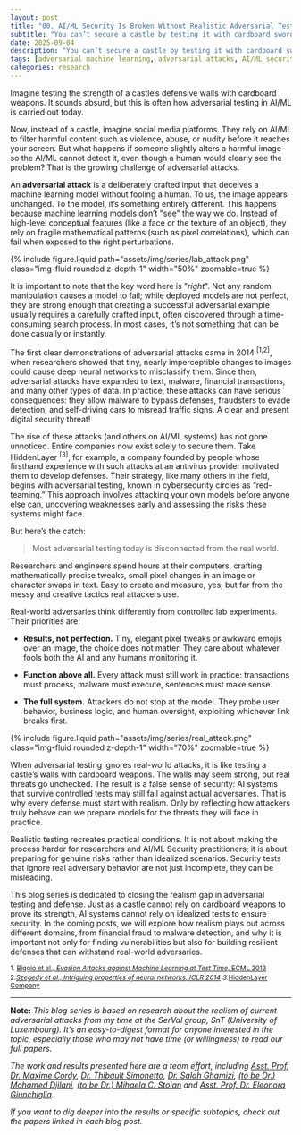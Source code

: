 ```yaml
---
layout: post
title: "00. AI/ML Security Is Broken Without Realistic Adversarial Testing"
subtitle: "You can’t secure a castle by testing it with cardboard swords."
date: 2025-09-04
description: "You can’t secure a castle by testing it with cardboard swords."
tags: [adversarial machine learning, adversarial attacks, AI/ML security]
categories: research
---
```


Imagine testing the strength of a castle’s defensive walls with cardboard weapons. It sounds absurd, but this is often how adversarial testing in AI/ML is carried out today.

Now, instead of a castle, imagine social media platforms. They rely on AI/ML to filter harmful content such as violence, abuse, or nudity before it reaches your screen. But what happens if someone slightly alters a harmful image so the AI/ML cannot detect it, even though a human would clearly see the problem? That is the growing challenge of adversarial attacks.

An **adversarial attack** is a deliberately crafted input that deceives a machine learning model without fooling a human. To us, the image appears unchanged. To the model, it’s something entirely different. This happens because machine learning models don’t "see" the way we do. Instead of high-level conceptual features (like a face or the texture of an object), they rely on fragile mathematical patterns (such as pixel correlations), which can fail when exposed to the right perturbations.


<div class="row mt-3">
    <div class="col-sm mt-3 mt-md-0 text-center">
        {% include figure.liquid path="assets/img/series/lab_attack.png" class="img-fluid rounded z-depth-1" width="50%" zoomable=true %}
    </div>
</div>


It is important to note that the key word here is "_right_". Not any random manipulation causes a model to fail; while deployed models are not perfect, they are strong enough that creating a successful adversarial example usually requires a carefully crafted input, often discovered through a time-consuming search process. In most cases, it’s not something that can be done casually or instantly.

The first clear demonstrations of adversarial attacks came in 2014 <sup>[1,2]</sup>, when researchers showed that tiny, nearly imperceptible changes to images could cause deep neural networks to misclassify them. Since then, adversarial attacks have expanded to text, malware, financial transactions, and many other types of data. In practice, these attacks can have serious consequences: they allow malware to bypass defenses, fraudsters to evade detection, and self-driving cars to misread traffic signs. A clear and present digital security threat!

The rise of these attacks (and others on AI/ML systems) has not gone unnoticed. Entire companies now exist solely to secure them. Take HiddenLayer <sup>[3]</sup>, for example, a company founded by people whose firsthand experience with such attacks at an antivirus provider motivated them to develop defenses. Their strategy, like many others in the field, begins with adversarial testing, known in cybersecurity circles as “red-teaming.” This approach involves attacking your own models before anyone else can, uncovering weaknesses early and assessing the risks these systems might face.

But here’s the catch:  

> Most adversarial testing today is disconnected from the real world.

Researchers and engineers spend hours at their computers, crafting mathematically precise tweaks, small pixel changes in an image or character swaps in text. Easy to create and measure, yes, but far from the messy and creative tactics real attackers use.

Real-world adversaries think differently from controlled lab experiments. Their priorities are:  

- **Results, not perfection.** Tiny, elegant pixel tweaks or awkward emojis over an image, the choice does not matter. They care about whatever fools both the AI and any humans monitoring it.  

- **Function above all.** Every attack must still work in practice: transactions must process, malware must execute, sentences must make sense.  

- **The full system.** Attackers do not stop at the model. They probe user behavior, business logic, and human oversight, exploiting whichever link breaks first.  



<div class="row mt-3">
    <div class="col-sm mt-3 mt-md-0 text-center">
        {% include figure.liquid path="assets/img/series/real_attack.png" class="img-fluid rounded z-depth-1" width="70%" zoomable=true %}
    </div>
</div>


When adversarial testing ignores real-world attacks, it is like testing a castle’s walls with cardboard weapons. The walls may seem strong, but real threats go unchecked. The result is a false sense of security: AI systems that survive controlled tests may still fail against actual adversaries. That is why every defense must start with realism. Only by reflecting how attackers truly behave can we prepare models for the threats they will face in practice.

Realistic testing recreates practical conditions. It is not about making the process harder for researchers and AI/ML Security practitioners; it is about preparing for genuine risks rather than idealized scenarios. Security tests that ignore real adversary behavior are not just incomplete, they can be misleading.

This blog series is dedicated to closing the realism gap in adversarial testing and defense. Just as a castle cannot rely on cardboard weapons to prove its strength, AI systems cannot rely on idealized tests to ensure security. In the coming posts, we will explore how realism plays out across different domains, from financial fraud to malware detection, and why it is important not only for finding vulnerabilities but also for building resilient defenses that can withstand real-world adversaries.



<small>1. [Biggio et al., _Evasion Attacks against Machine Learning at Test Time_, ECML 2013](https://arxiv.org/abs/1708.06131)</small>
<small>2._[Szegedy et al., _Intriguing properties of neural networks_, ICLR 2014](https://arxiv.org/abs/1312.6199)</small>
<small>3._[HiddenLayer Company](https://hiddenlayer.com/company/)</small>







---

**Note:** 
_This blog series is based on research about the realism of current adversarial attacks from my time at the SerVal group, SnT (University of Luxembourg). It’s an easy-to-digest format for anyone interested in the topic, especially those who may not have time (or willingness) to read our full papers._

_The work and results presented here are a team effort, including  [Asst. Prof. Dr. Maxime Cordy](https://maxcordy.github.io/), [Dr. Thibault Simonetto](https://scholar.google.com/citations?user=4RhGnOoAAAAJ&hl=en&oi=ao), [Dr. Salah Ghamizi](https://scholar.google.com/citations?user=UcvKgR0AAAAJ&hl=fr), [(to be Dr.) Mohamed Djilani](https://scholar.google.com/citations?user=KcGsVdIAAAAJ&hl=fr&oi=ao), [(to be Dr.) Mihaela C. Stoian](https://mihaela-stoian.github.io/) and [Asst. Prof. Dr. Eleonora Giunchiglia](https://egiunchiglia.github.io/)._
 
_If you want to dig deeper into the results or specific subtopics, check out the papers linked in each blog post._
